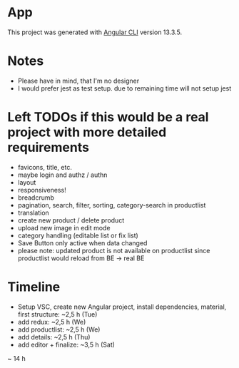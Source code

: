 # App

This project was generated with [Angular CLI](https://github.com/angular/angular-cli) version 13.3.5.

# Notes

-   Please have in mind, that I'm no designer
-   I would prefer jest as test setup. due to remaining time will not setup jest

# Left TODOs if this would be a real project with more detailed requirements

-   favicons, title, etc.
-   maybe login and authz / authn
-   layout
-   responsiveness!
-   breadcrumb
-   pagination, search, filter, sorting, category-search in productlist
-   translation
-   create new product / delete product
-   upload new image in edit mode
-   category handling (editable list or fix list)
-   Save Button only active when data changed
-   please note: updated product is not available on productlist since productlist would reload from BE -> real BE

# Timeline

-   Setup VSC, create new Angular project, install dependencies, material, first structure: ~2,5 h (Tue)
-   add redux: ~2,5 h (We)
-   add productlist: ~2,5 h (We)
-   add details: ~2,5 h (Thu)
-   add editor + finalize: ~3,5 h (Sat)

~ 14 h

